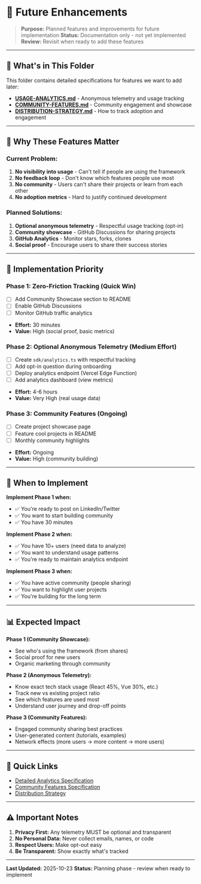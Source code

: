 # 🔮 Future Enhancements

> **Purpose:** Planned features and improvements for future implementation
> **Status:** Documentation only - not yet implemented
> **Review:** Revisit when ready to add these features

---

## 📂 What's in This Folder

This folder contains detailed specifications for features we want to add later:

- **[USAGE-ANALYTICS.md](USAGE-ANALYTICS.md)** - Anonymous telemetry and usage tracking
- **[COMMUNITY-FEATURES.md](COMMUNITY-FEATURES.md)** - Community engagement and showcase
- **[DISTRIBUTION-STRATEGY.md](DISTRIBUTION-STRATEGY.md)** - How to track adoption and engagement

---

## 🎯 Why These Features Matter

### Current Problem:
1. **No visibility into usage** - Can't tell if people are using the framework
2. **No feedback loop** - Don't know which features people use most
3. **No community** - Users can't share their projects or learn from each other
4. **No adoption metrics** - Hard to justify continued development

### Planned Solutions:
1. **Optional anonymous telemetry** - Respectful usage tracking (opt-in)
2. **Community showcase** - GitHub Discussions for sharing projects
3. **GitHub Analytics** - Monitor stars, forks, clones
4. **Social proof** - Encourage users to share their success stories

---

## 📅 Implementation Priority

### Phase 1: Zero-Friction Tracking (Quick Win)
- [ ] Add Community Showcase section to README
- [ ] Enable GitHub Discussions
- [ ] Monitor GitHub traffic analytics
- **Effort:** 30 minutes
- **Value:** High (social proof, basic metrics)

### Phase 2: Optional Anonymous Telemetry (Medium Effort)
- [ ] Create `sdk/analytics.ts` with respectful tracking
- [ ] Add opt-in question during onboarding
- [ ] Deploy analytics endpoint (Vercel Edge Function)
- [ ] Add analytics dashboard (view metrics)
- **Effort:** 4-6 hours
- **Value:** Very High (real usage data)

### Phase 3: Community Features (Ongoing)
- [ ] Create project showcase page
- [ ] Feature cool projects in README
- [ ] Monthly community highlights
- **Effort:** Ongoing
- **Value:** High (community building)

---

## 🚦 When to Implement

**Implement Phase 1 when:**
- ✅ You're ready to post on LinkedIn/Twitter
- ✅ You want to start building community
- ✅ You have 30 minutes

**Implement Phase 2 when:**
- ✅ You have 10+ users (need data to analyze)
- ✅ You want to understand usage patterns
- ✅ You're ready to maintain analytics endpoint

**Implement Phase 3 when:**
- ✅ You have active community (people sharing)
- ✅ You want to highlight user projects
- ✅ You're building for the long term

---

## 📊 Expected Impact

**Phase 1 (Community Showcase):**
- See who's using the framework (from shares)
- Social proof for new users
- Organic marketing through community

**Phase 2 (Anonymous Telemetry):**
- Know exact tech stack usage (React 45%, Vue 30%, etc.)
- Track new vs existing project ratio
- See which features are used most
- Understand user journey and drop-off points

**Phase 3 (Community Features):**
- Engaged community sharing best practices
- User-generated content (tutorials, examples)
- Network effects (more users → more content → more users)

---

## 🔗 Quick Links

- [Detailed Analytics Specification](USAGE-ANALYTICS.md)
- [Community Features Specification](COMMUNITY-FEATURES.md)
- [Distribution Strategy](DISTRIBUTION-STRATEGY.md)

---

## ⚠️ Important Notes

1. **Privacy First:** Any telemetry MUST be optional and transparent
2. **No Personal Data:** Never collect emails, names, or code
3. **Respect Users:** Make opt-out easy
4. **Be Transparent:** Show exactly what's tracked

---

**Last Updated:** 2025-10-23
**Status:** Planning phase - review when ready to implement

